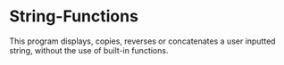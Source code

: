 # String-Functions
This program displays, copies, reverses or concatenates a user inputted string, without the use of built-in functions.
